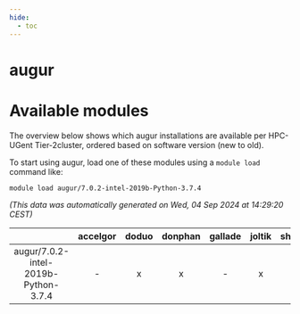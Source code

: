 ```yaml
---
hide:
  - toc
---
```


augur
=====

# Available modules


The overview below shows which augur installations are available per HPC-UGent Tier-2cluster, ordered based on software version (new to old).

To start using augur, load one of these modules using a `module load` command like:

```shell
module load augur/7.0.2-intel-2019b-Python-3.7.4
```

*(This data was automatically generated on Wed, 04 Sep 2024 at 14:29:20 CEST)*  

| |accelgor|doduo|donphan|gallade|joltik|shinx|skitty|
| :---: | :---: | :---: | :---: | :---: | :---: | :---: | :---: |
|augur/7.0.2-intel-2019b-Python-3.7.4|-|x|x|-|x|-|x|
